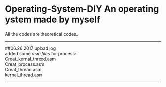 # Operating-System-DIY  An operating ystem made by myself
 
 All the codes are theoretical codes。
*** 
##06.26.2017 upload log  
 added some *asm files* for process:  
 Creat_kernal_threed.asm  
 Creat_process.asm  
 Creat_thread.asm  
 kernal_thread.asm  
 ***
 
 
